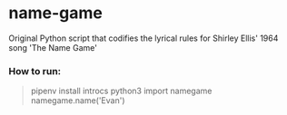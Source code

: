 # name-game
Original Python script that codifies the lyrical rules for Shirley Ellis' 1964 song 'The Name Game'

### How to run:
> pipenv install introcs
> python3
> import namegame
> namegame.name('Evan')
